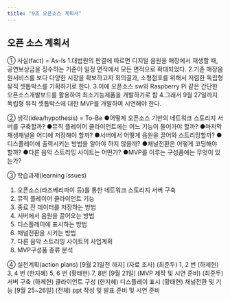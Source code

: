 ```yaml
---
title: "9조 오픈소스 계획서"
---
```




## 오픈 소스 계획서

① 사실(fact) = As-Is
1.대법원의 판결에 따르면 디지털 음원을 매장에서 재생할 때, 공연보상금을 징수하는 기준이 일정 면적에서 모든 면적으로 확대되었다.
2.기존 매장음원서비스를 보다 다양한 시장을 확보하고자 회의결과, 소형점포를 위해서 저렴한 독립형 뮤직 셋톱박스를 기획하기로 한다.
3.이에 오픈소스 sw와 Raspberry Pi 같은 간단한 오픈소스개발보드를 활용하여 최소기능제품을 개발하기로 함
4.그래서 9월 27일까지 독립형 뮤직 셋톱박스에 대한 MVP를 개발하여 시연해야 한다.

② 생각(idea/hypothesis) = To-Be
●어떻게 오픈소스 기반의 네트워크 스토리지 서버를 구축할까?
●뮤직 플레이어 클라이언트에는 어느 기능이 들어가야 할까?
●마지막 재생채널을 어디에 저장해야 할까?
●서버에서 어떻게 음원을 끌어와 스트리밍할까?
●디스플레이에 출력시키는 방법을 알아야 하지 않을까?
●채널전환은 어떻게 코딩해야 할까?
●다른 음악 스트리밍 사이트는 어떤가?
●MVP를 이루는 구성품에는 무엇이 있는가?

③ 학습과제(learning issues)
1. 오픈소스(라즈베리파이 등)를 통한 네트워크 스토리지 서버 구축
2. 뮤직 플레이어 클라이언트 기능
3. 종료 전 데이터를 저장하는 방법
4. 서버에서 음원을 끌어오는 방법
5. 디스플레이에 표시하는 방법
6. 채널전환을 시키는 방법
7. 다른 음악 스트리밍 사이트의 사업계획
8. MVP구성품 종류 분석

④ 실천계획(action plans)
[9월 21일전 까지]
(자료 조사)
(최준두) 1, 2 번
(하제헌) 3, 4 번
(한지혜) 5, 6 번
(황태현) 7, 8번
[9월 21일]
(MVP 제작 및 시연 준비)
(최준두) 서버 구축
(하제헌) 클라이언트 구성
(한지혜) 디스플레이 표시
(황태현) 채널전환 및 기능
[9월 25~26일]
(전체) ppt 작성 및 발표 준비 및 시연 준비
